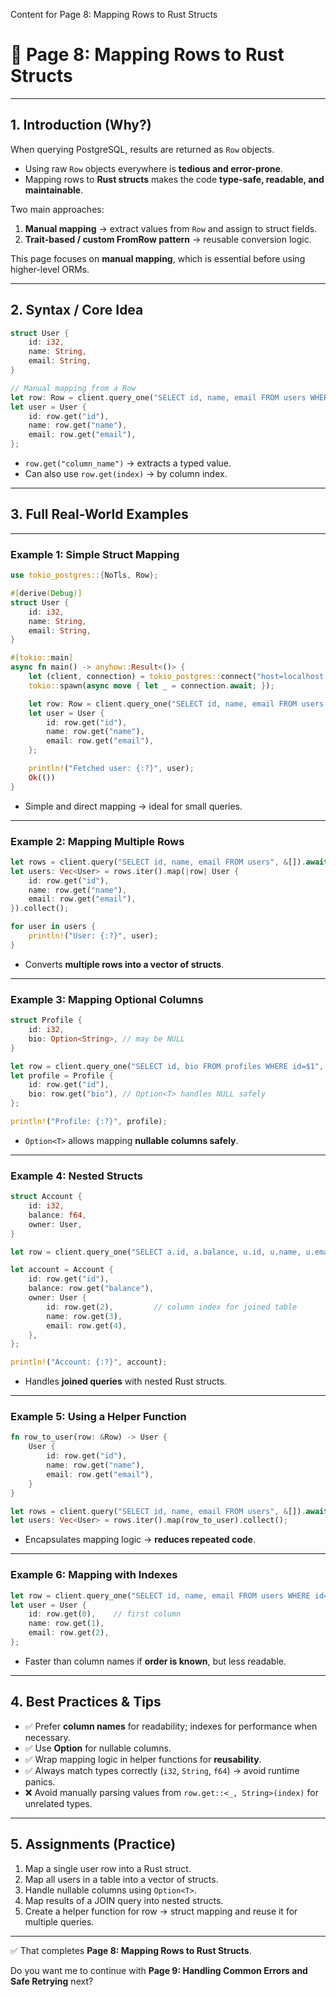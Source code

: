 Content for Page 8: Mapping Rows to Rust Structs
# 📘 Page 8: Mapping Rows to Rust Structs

---

## 1. Introduction (Why?)

When querying PostgreSQL, results are returned as `Row` objects.

* Using raw `Row` objects everywhere is **tedious and error-prone**.
* Mapping rows to **Rust structs** makes the code **type-safe, readable, and maintainable**.

Two main approaches:

1. **Manual mapping** → extract values from `Row` and assign to struct fields.
2. **Trait-based / custom FromRow pattern** → reusable conversion logic.

This page focuses on **manual mapping**, which is essential before using higher-level ORMs.

---

## 2. Syntax / Core Idea

```rust
struct User {
    id: i32,
    name: String,
    email: String,
}

// Manual mapping from a Row
let row: Row = client.query_one("SELECT id, name, email FROM users WHERE id=$1", &[&1]).await?;
let user = User {
    id: row.get("id"),
    name: row.get("name"),
    email: row.get("email"),
};
```

* `row.get("column_name")` → extracts a typed value.
* Can also use `row.get(index)` → by column index.

---

## 3. Full Real-World Examples

---

### Example 1: Simple Struct Mapping

```rust
use tokio_postgres::{NoTls, Row};

#[derive(Debug)]
struct User {
    id: i32,
    name: String,
    email: String,
}

#[tokio::main]
async fn main() -> anyhow::Result<()> {
    let (client, connection) = tokio_postgres::connect("host=localhost user=postgres password=1234 dbname=mydb", NoTls).await?;
    tokio::spawn(async move { let _ = connection.await; });

    let row: Row = client.query_one("SELECT id, name, email FROM users WHERE id=$1", &[&1]).await?;
    let user = User {
        id: row.get("id"),
        name: row.get("name"),
        email: row.get("email"),
    };

    println!("Fetched user: {:?}", user);
    Ok(())
}
```

* Simple and direct mapping → ideal for small queries.

---

### Example 2: Mapping Multiple Rows

```rust
let rows = client.query("SELECT id, name, email FROM users", &[]).await?;
let users: Vec<User> = rows.iter().map(|row| User {
    id: row.get("id"),
    name: row.get("name"),
    email: row.get("email"),
}).collect();

for user in users {
    println!("User: {:?}", user);
}
```

* Converts **multiple rows into a vector of structs**.

---

### Example 3: Mapping Optional Columns

```rust
struct Profile {
    id: i32,
    bio: Option<String>, // may be NULL
}

let row = client.query_one("SELECT id, bio FROM profiles WHERE id=$1", &[&1]).await?;
let profile = Profile {
    id: row.get("id"),
    bio: row.get("bio"), // Option<T> handles NULL safely
};

println!("Profile: {:?}", profile);
```

* `Option<T>` allows mapping **nullable columns safely**.

---

### Example 4: Nested Structs

```rust
struct Account {
    id: i32,
    balance: f64,
    owner: User,
}

let row = client.query_one("SELECT a.id, a.balance, u.id, u.name, u.email FROM accounts a JOIN users u ON a.owner_id = u.id WHERE a.id=$1", &[&1]).await?;

let account = Account {
    id: row.get("id"),
    balance: row.get("balance"),
    owner: User {
        id: row.get(2),         // column index for joined table
        name: row.get(3),
        email: row.get(4),
    },
};

println!("Account: {:?}", account);
```

* Handles **joined queries** with nested Rust structs.

---

### Example 5: Using a Helper Function

```rust
fn row_to_user(row: &Row) -> User {
    User {
        id: row.get("id"),
        name: row.get("name"),
        email: row.get("email"),
    }
}

let rows = client.query("SELECT id, name, email FROM users", &[]).await?;
let users: Vec<User> = rows.iter().map(row_to_user).collect();
```

* Encapsulates mapping logic → **reduces repeated code**.

---

### Example 6: Mapping with Indexes

```rust
let row = client.query_one("SELECT id, name, email FROM users WHERE id=$1", &[&1]).await?;
let user = User {
    id: row.get(0),    // first column
    name: row.get(1),
    email: row.get(2),
};
```

* Faster than column names if **order is known**, but less readable.

---

## 4. Best Practices & Tips

* ✅ Prefer **column names** for readability; indexes for performance when necessary.
* ✅ Use **Option<T>** for nullable columns.
* ✅ Wrap mapping logic in helper functions for **reusability**.
* ✅ Always match types correctly (`i32`, `String`, `f64`) → avoid runtime panics.
* ❌ Avoid manually parsing values from `row.get::<_, String>(index)` for unrelated types.

---

## 5. Assignments (Practice)

1. Map a single user row into a Rust struct.
2. Map all users in a table into a vector of structs.
3. Handle nullable columns using `Option<T>`.
4. Map results of a JOIN query into nested structs.
5. Create a helper function for row → struct mapping and reuse it for multiple queries.

---

✅ That completes **Page 8: Mapping Rows to Rust Structs**.

Do you want me to continue with **Page 9: Handling Common Errors and Safe Retrying** next?
